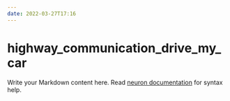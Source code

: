 ```yaml
---
date: 2022-03-27T17:16
---
```


# highway_communication_drive_my_car

Write your Markdown content here. Read [neuron documentation](https://neuron.zettel.page/2011404.html) for syntax help.

